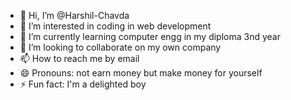 - 👋 Hi, I’m @Harshil-Chavda
- 👀 I’m interested in coding in web development
- 🌱 I’m currently learning computer engg in my diploma 3nd year
- 💞️ I’m looking to collaborate on my own company
- 📫 How to reach me by email
- 😄 Pronouns: not earn money but make money for yourself
- ⚡ Fun fact: I'm a delighted boy

<!---
Harshil-Chavda/Harshil-Chavda is a ✨ special ✨ repository because its `README.md` (this file) appears on your GitHub profile.
You can click the Preview link to take a look at your changes.
--->
